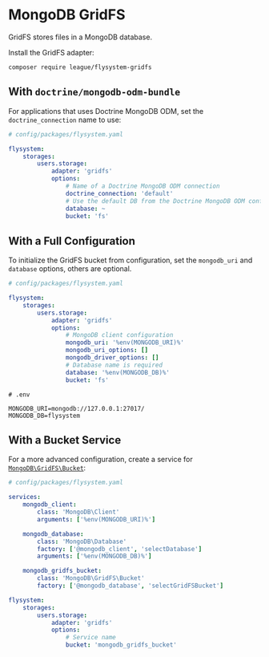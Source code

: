 # MongoDB GridFS

GridFS stores files in a MongoDB database.

Install the GridFS adapter:

```
composer require league/flysystem-gridfs
```

## With `doctrine/mongodb-odm-bundle`

For applications that uses Doctrine MongoDB ODM, set the `doctrine_connection` name to use:    

```yaml
# config/packages/flysystem.yaml

flysystem:
    storages:
        users.storage:
            adapter: 'gridfs'
            options:
                # Name of a Doctrine MongoDB ODM connection
                doctrine_connection: 'default'
                # Use the default DB from the Doctrine MongoDB ODM configuration
                database: ~
                bucket: 'fs'
```

## With a Full Configuration

To initialize the GridFS bucket from configuration, set the `mongodb_uri` and `database` options, others are optional.

```yaml
# config/packages/flysystem.yaml

flysystem:
    storages:
        users.storage:
            adapter: 'gridfs'
            options:
                # MongoDB client configuration
                mongodb_uri: '%env(MONGODB_URI)%'
                mongodb_uri_options: []
                mongodb_driver_options: []
                # Database name is required
                database: '%env(MONGODB_DB)%'
                bucket: 'fs'
```

```dotenv
# .env

MONGODB_URI=mongodb://127.0.0.1:27017/
MONGODB_DB=flysystem
```

## With a Bucket Service

For a more advanced configuration, create a service for
[`MongoDB\GridFS\Bucket`](https://www.mongodb.com/docs/php-library/current/tutorial/gridfs/):

```yaml
# config/packages/flysystem.yaml

services:
    mongodb_client:
        class: 'MongoDB\Client'
        arguments: ['%env(MONGODB_URI)%']

    mongodb_database:
        class: 'MongoDB\Database'
        factory: ['@mongodb_client', 'selectDatabase']
        arguments: ['%env(MONGODB_DB)%']

    mongodb_gridfs_bucket:
        class: 'MongoDB\GridFS\Bucket'
        factory: ['@mongodb_database', 'selectGridFSBucket']

flysystem:
    storages:
        users.storage:
            adapter: 'gridfs'
            options:
                # Service name
                bucket: 'mongodb_gridfs_bucket'
```
